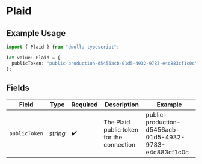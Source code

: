 # Plaid

## Example Usage

```typescript
import { Plaid } from "dwolla-typescript";

let value: Plaid = {
  publicToken: "public-production-d5456acb-01d5-4932-9783-e4c883cf1c0c",
};
```

## Fields

| Field                                                  | Type                                                   | Required                                               | Description                                            | Example                                                |
| ------------------------------------------------------ | ------------------------------------------------------ | ------------------------------------------------------ | ------------------------------------------------------ | ------------------------------------------------------ |
| `publicToken`                                          | *string*                                               | :heavy_check_mark:                                     | The Plaid public token for the connection              | public-production-d5456acb-01d5-4932-9783-e4c883cf1c0c |